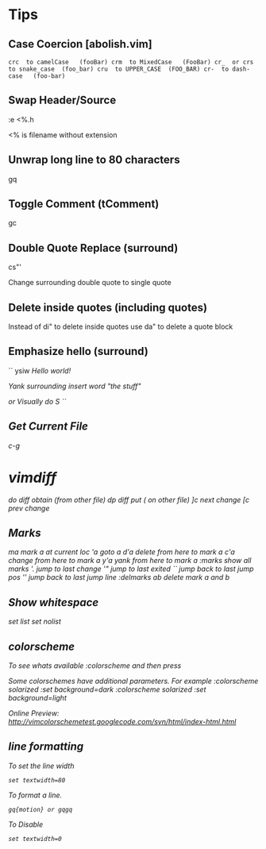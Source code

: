Tips
=====

Case Coercion [abolish.vim]
---------------------------------
``
crc  to camelCase   (fooBar)
crm  to MixedCase   (FooBar)
cr_  or
crs  to snake_case  (foo_bar)
cru  to UPPER_CASE  (FOO_BAR)
cr-  to dash-case   (foo-bar)
``

Swap Header/Source
-------------------
:e <%.h

<% is filename without extension



Unwrap long line to 80 characters
---------------------------------
gq 


Toggle Comment (tComment)
-------------------------
gc


Double Quote Replace (surround)
------------------------------
cs"'

Change surrounding double quote to single quote


Delete inside quotes (including quotes)
---------------------------------------
Instead of di"  to delete inside quotes
use        da"  to delete a quote block

Emphasize hello (surround)
--------------------------
``
ysiw<em>
<em>Hello</em> world! 

Yank surrounding insert word "the stuff"

or Visually do 
S<em>
``

Get Current File
----------------
c-g


vimdiff
=======
do   diff obtain (from other file)
dp   diff put    (  on other file)
]c   next change
[c   prev change

Marks
-------
ma      mark a at current loc
'a      goto a
d'a     delete from here to mark a
c'a     change from here to mark a
y'a     yank   from here to mark a
:marks  show all marks
'.      jump to last change
'"      jump to last exited
``      jump back to last jump pos
''      jump back to last jump line
:delmarks ab   delete mark a and b


Show whitespace
----------------
set list
set nolist

colorscheme
--------------
To see whats available
    :colorscheme 
and then press <C-d>

Some colorschemes have additional parameters.
For example
    :colorscheme solarized
    :set background=dark
    :colorscheme solarized
    :set background=light

Online Preview: 
    http://vimcolorschemetest.googlecode.com/svn/html/index-html.html


line formatting
-------------------
To set the line width

    set textwidth=80 

To format a line.

    gq{motion} or gqgq 

To Disable

    set textwidth=0 


